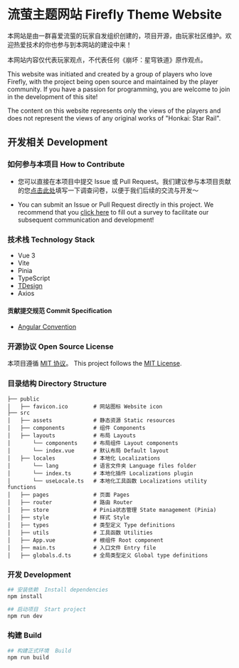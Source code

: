 # 流萤主题网站 Firefly Theme Website

本网站是由一群喜爱流萤的玩家自发组织创建的，项目开源，由玩家社区维护。欢迎热爱技术的你也参与到本网站的建设中来！

本网站内容仅代表玩家观点，不代表任何《崩坏：星穹铁道》原作观点。

This website was initiated and created by a group of players who love Firefly, with the project being open source and maintained by the player community. If you have a passion for programming, you are welcome to join in the development of this site!

The content on this website represents only the views of the players and does not represent the views of any original works of "Honkai: Star Rail".

## 开发相关 Development
### 如何参与本项目 How to Contribute

- 您可以直接在本项目中提交 Issue 或 Pull Request。我们建议参与本项目贡献的您[点击此处](https://s.dayuweb.com/s/w5pViXRm)填写一下调查问卷，以便于我们后续的交流与开发～


- You can submit an Issue or Pull Request directly in this project. We recommend that you [click here](https://s.dayuweb.com/s/RDoXwpsh) to fill out a survey to facilitate our subsequent communication and development!

### 技术栈 Technology Stack
- Vue 3
- Vite
- Pinia
- TypeScript
- [TDesign](https://tdesign.tencent.com/)
- Axios

#### 贡献提交规范 Commit Specification
- [Angular Convention](https://github.com/conventional-changelog/conventional-changelog/tree/master/packages/conventional-changelog-angular)


### 开源协议 Open Source License

本项目遵循 [MIT 协议](LICENSE)。
This project follows the [MIT License](LICENSE).

### 目录结构 Directory Structure

```plaintext
├── public
│   ├── favicon.ico        # 网站图标 Website icon
├── src
│   ├── assets             # 静态资源 Static resources
│   ├── components         # 组件 Components
│   ├── layouts            # 布局 Layouts
│       └── components     # 布局组件 Layout components
│       └── index.vue      # 默认布局 Default layout
│   ├── locales            # 本地化 Localizations
│       └── lang           # 语言文件夹 Language files folder
│       └── index.ts       # 本地化插件 Localizations plugin
│       └── useLocale.ts   # 本地化工具函数 Localizations utility functions
│   ├── pages              # 页面 Pages
│   ├── router             # 路由 Router
│   ├── store              # Pinia状态管理 State management (Pinia)
│   ├── style              # 样式 Style
│   ├── types              # 类型定义 Type definitions
│   ├── utils              # 工具函数 Utilities
│   ├── App.vue            # 根组件 Root component
│   ├── main.ts            # 入口文件 Entry file
│   ├── globals.d.ts       # 全局类型定义 Global type definitions
```


### 开发  Development

``` bash
## 安装依赖  Install dependencies
npm install

## 启动项目  Start project
npm run dev
```

### 构建  Build

```bash
## 构建正式环境  Build
npm run build
```

